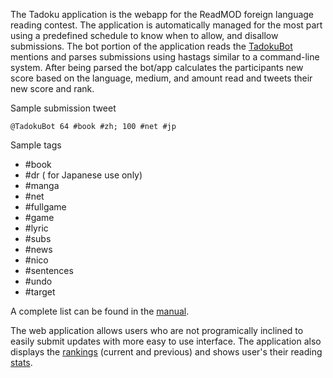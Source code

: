 The Tadoku application is the webapp for the ReadMOD foreign language reading contest. The application is automatically 
managed for the most part using a predefined schedule to know when to allow, and disallow submissions.
The bot portion of the application reads the [TadokuBot](http://twitter.com/TadokuBot) mentions and parses submissions using hastags similar 
to a command-line system. After being parsed the bot/app calculates the participants new score based on the language, 
medium, and amount read and tweets their new score and rank.

Sample submission tweet

    @TadokuBot 64 #book #zh; 100 #net #jp

Sample tags
  * #book
  * #dr ( for Japanese use only)
  * #manga
  * #net
  * #fullgame
  * #game
  * #lyric
  * #subs
  * #news
  * #nico
  * #sentences
  * #undo
  * #target

A complete list can be found in the [manual](http://readmod.wordpress.com/2011/09/21/a-very-%E5%A4%9A%E8%AA%AD-manual/).

The web application allows users who are not programically inclined to easily submit updates with more easy to use interface. 
The application also displays the [rankings](http://readMOD.com/ranking) (current and previous) and shows user's their reading [stats](http://readmod.com/rounds/201308/users/365).
